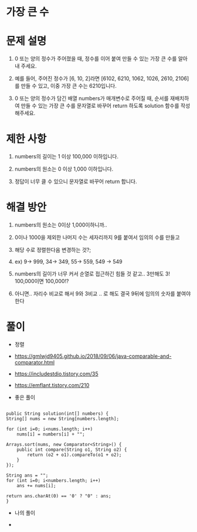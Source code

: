 # 가장 큰 수

# 문제 설명

1. 0 또는 양의 정수가 주어졌을 때, 정수를 이어 붙여 만들 수 있는 가장 큰 수를 알아내 주세요.

2. 예를 들어, 주어진 정수가 [6, 10, 2]라면 [6102, 6210, 1062, 1026, 2610, 2106]를 만들 수 있고, 이중 가장 큰 수는 6210입니다.

3. 0 또는 양의 정수가 담긴 배열 numbers가 매개변수로 주어질 때, 순서를 재배치하여 만들 수 있는 가장 큰 수를 문자열로 바꾸어 return 하도록 solution 함수를 작성해주세요.

# 제한 사항

1. numbers의 길이는 1 이상 100,000 이하입니다.

2. numbers의 원소는 0 이상 1,000 이하입니다.

3. 정답이 너무 클 수 있으니 문자열로 바꾸어 return 합니다.

# 해결 방안

1. numbers의 원소는 0이상 1,000이하니까.. 

2. 0이나 1000을 제외한 나머지 수는 세자리까지 9를 붙여서 임의의 수를 만들고

3. 해당 수로 정렬한다음 변경하는 것?;

4. ex) 9-> 999, 34-> 349, 55-> 559, 549 -> 549

5. numbers의 길이가 너무 커서 순열로 접근하긴 힘들 것 같고.. 3만해도 3! 100,000이면 100,000!?

6. 아니면.. 자리수 비교로 해서 9와 3비교 .. 로 해도 결국 9뒤에 임의의 숫자를 붙여야한다

# 풀이

- 정렬

- https://gmlwjd9405.github.io/2018/09/06/java-comparable-and-comparator.html

- https://includestdio.tistory.com/35

- https://emflant.tistory.com/210

- 좋은 풀이

```

public String solution(int[] numbers) {
String[] nums = new String[numbers.length];

for (int i=0; i<nums.length; i++) 
    nums[i] = numbers[i] + "";

Arrays.sort(nums, new Comparator<String>() {
    public int compare(String o1, String o2) {
        return (o2 + o1).compareTo(o1 + o2);
    }
});

String ans = "";
for (int i=0; i<numbers.length; i++)
    ans += nums[i];

return ans.charAt(0) == '0' ? "0" : ans;
}

```

- 나의 풀이

-